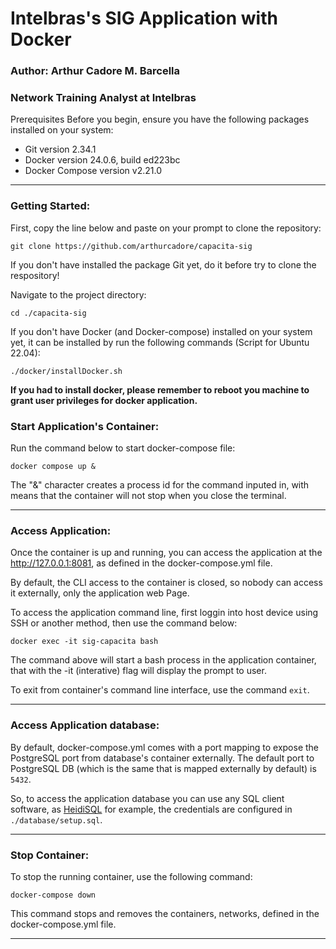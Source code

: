 # Intelbras's SIG Application with Docker

### Author: Arthur Cadore M. Barcella
### Network Training Analyst at Intelbras

Prerequisites
Before you begin, ensure you have the following packages installed on your system:

- Git version 2.34.1
- Docker version 24.0.6, build ed223bc
- Docker Compose version v2.21.0

---
### Getting Started:

First, copy the line below and paste on your prompt to clone the repository:

```
git clone https://github.com/arthurcadore/capacita-sig
```
If you don't have installed the package Git yet, do it before try to clone the respository!

Navigate to the project directory:

```
cd ./capacita-sig
```

If you don't have Docker (and Docker-compose) installed on your system yet, it can be installed by run the following commands (Script for Ubuntu 22.04): 

```
./docker/installDocker.sh
```

**If you had to install docker, please remember to reboot you machine to grant user privileges for docker application.** 

### Start Application's Container: 
Run the command below to start docker-compose file: 

```
docker compose up & 
```

The "&" character creates a process id for the command inputed in, with means that the container will not stop when you close the terminal. 

---

### Access Application:

Once the container is up and running, you can access the application at the http://127.0.0.1:8081, as defined in the docker-compose.yml file.

By default, the CLI access to the container is closed, so nobody can access it externally, only the application web Page. 

To access the application command line, first loggin into host device using SSH or another method, then use the command below: 

```
docker exec -it sig-capacita bash
```

The command above will start a bash process in the application container, that with the -it (interative) flag will display the prompt to user. 

To exit from container's command line interface, use the command `exit`.  

--- 

### Access Application database:

By default, docker-compose.yml comes with a port mapping to expose the PostgreSQL port from database's container externally. The default port to PostgreSQL DB (which is the same that is mapped externally by default) is `5432`.


So, to access the application database you can use any SQL client software, as [HeidiSQL](https://www.heidisql.com/) for example, the credentials are configured in `./database/setup.sql`. 

--- 
### Stop Container: 
To stop the running container, use the following command:

```
docker-compose down
```

This command stops and removes the containers, networks, defined in the docker-compose.yml file.

--- 



